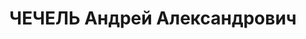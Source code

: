 ---
title: ЧЕЧЕЛЬ Андрей Александрович
description: р. 1990, с. Юр'ївка Царичанського р-ну Дніпропетровської обл., українець,
  з селян, позапартійний, освіта середня, командир батальйону 224 стрілецького полку.
  04.01.1938 звинувачений у належності до к/ рев. організації, розстріляний 05.01.1938
  р. Реабілітований 11.01.1958 р.
---